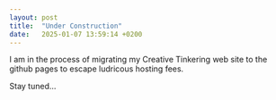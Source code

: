 ```yaml
---
layout: post
title:  "Under Construction"
date:   2025-01-07 13:59:14 +0200
---
```


I am in the process of migrating my Creative Tinkering web site to the github pages to escape ludricous hosting fees.

Stay tuned...